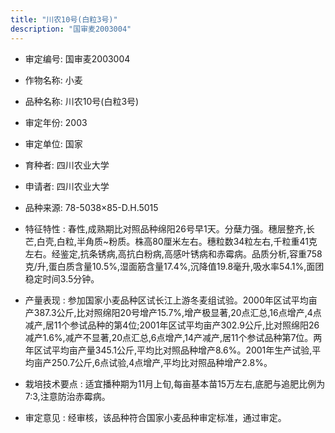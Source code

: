 ```yaml
---
title: "川农10号(白粒3号)"
description: "国审麦2003004"
---
```

* 审定编号:  国审麦2003004

*  作物名称:  小麦

*  品种名称:  川农10号(白粒3号)

*  审定年份:  2003

*  审定单位:  国家

* 育种者:  四川农业大学

*  申请者:  四川农业大学

*  品种来源:  78-5038×85-D.H.5015

*  特征特性 : 
春性,成熟期比对照品种绵阳26号早1天。分蘖力强。穗层整齐,长芒,白壳,白粒,半角质~粉质。株高80厘米左右。穗粒数34粒左右,千粒重41克左右。经鉴定,抗条锈病,高抗白粉病,高感叶锈病和赤霉病。品质分析,容重758克/升,蛋白质含量10.5%,湿面筋含量17.4%,沉降值19.8毫升,吸水率54.1%,面团稳定时间3.5分钟。
 
*  产量表现 : 
参加国家小麦品种区试长江上游冬麦组试验。2000年区试平均亩产387.3公斤,比对照绵阳20号增产15.7%,增产极显著,20点汇总,16点增产,4点减产,居11个参试品种的第4位;2001年区试平均亩产302.9公斤,比对照绵阳26减产1.6%,减产不显著,20点汇总,6点增产,14产减产,居11个参试品种第7位。两年区试平均亩产量345.1公斤,平均比对照品种增产8.6%。2001年生产试验,平均亩产250.7公斤,6点试验,4点增产,平均比对照品种增产2.8%。

*  栽培技术要点 : 
适宜播种期为11月上旬,每亩基本苗15万左右,底肥与追肥比例为7:3,注意防治赤霉病。

*  审定意见 : 
经审核，该品种符合国家小麦品种审定标准，通过审定。
